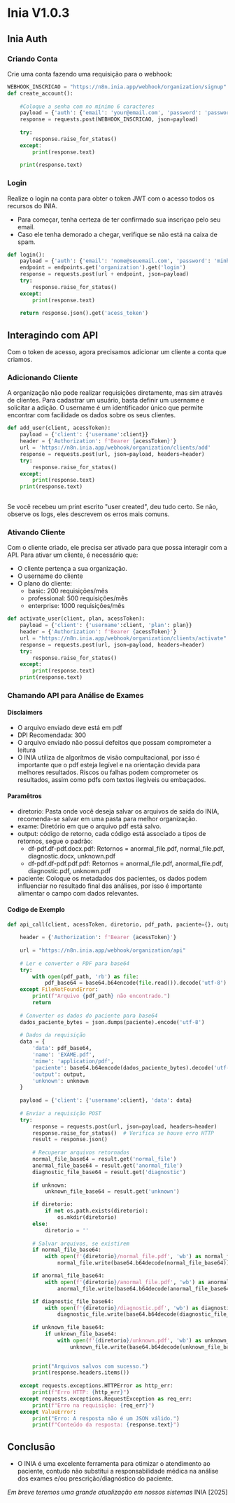 # Inia V1.0.3

## Inia Auth

### Criando Conta
Crie uma conta fazendo uma requisição para o webhook:
```python
WEBHOOK_INSCRICAO = "https://n8n.inia.app/webhook/organization/signup" 
def create_account():
    
    #Coloque a senha com no minimo 6 caracteres
    payload = {'auth': {'email': 'your@email.com', 'password': 'password'}}
    response = requests.post(WEBHOOK_INSCRICAO, json=payload)
    
    try:
        response.raise_for_status()
    except:
        print(response.text)
    
    print(response.text)
```
### Login
Realize o login na conta para obter o token JWT com o acesso todos os recursos do INIA.
 - Para começar, tenha certeza de ter confirmado sua inscriçao pelo seu email. 
 - Caso ele tenha demorado a chegar, verifique se não está na caixa de spam.

```python
def login():
    payload = {'auth': {'email': 'nome@seuemail.com', 'password': 'minhasenha'}}
    endpoint = endpoints.get('organization').get('login')
    response = requests.post(url + endpoint, json=payload)
    try:
        response.raise_for_status()
    except:
        print(response.text)
    
    return response.json().get('acess_token')

```


## Interagindo com API
Com o token de acesso, agora precisamos adicionar um cliente a conta que criamos.

### Adicionando Cliente
A organização não pode realizar requisições diretamente, mas sim através de clientes. Para cadastrar um usuário, basta definir um username e solicitar a adição. O username é um identificador único que permite encontrar com facilidade os dados sobre os seus clientes.


```python
def add_user(client, acessToken):
    payload = {'client': {'username':client}}
    header = {'Authorization': f'Bearer {acessToken}'}
    url = 'https://n8n.inia.app/webhook/organization/clients/add'
    response = requests.post(url, json=payload, headers=header)
    try:
        response.raise_for_status()
    except:
        print(response.text)
    print(response.text) 
    
```

Se você recebeu um print escrito "user created", deu tudo certo. Se não, observe os logs, eles descrevem os erros mais comuns.

### Ativando Cliente
Com o cliente criado, ele precisa ser ativado para que possa interagir com a API.
Para ativar um cliente, é necessário que:
- O cliente pertença a sua organização.
- O username do cliente
- O plano do cliente:
    - basic: 200 requisições/mês
    - professional: 500 requisições/mês
    - enterprise: 1000 requisições/mês

```python
def activate_user(client, plan, acessToken):
    payload = {'client': {'username':client, 'plan': plan}}
    header = {'Authorization': f'Bearer {acessToken}'}
    url = "https://n8n.inia.app/webhook/organization/clients/activate"
    response = requests.post(url, json=payload, headers=header)
    try:
        response.raise_for_status()
    except:
        print(response.text)
    print(response.text)
```
### Chamando API para Análise de Exames

#### Disclaimers
- O arquivo enviado deve está em pdf
- DPI Recomendada: 300
- O arquivo enviado não possui defeitos que possam comprometer a leitura
- O INIA utiliza de algorítmos de visão compultacional, por isso é importante que o pdf esteja legível e na orientação devida para melhores resultados. Riscos ou falhas podem comprometer os resultados, assim como pdfs com textos ilegíveis ou embaçados.

#### Paramêtros
- diretorio: Pasta onde você deseja salvar os arquivos de saída do INIA, recomenda-se salvar em uma pasta para melhor organização.
- exame: Diretório em que o arquivo pdf está salvo.
- output: código de retorno, cada código está associado a tipos de retornos, segue o padrão:
    - df-pdf.df-pdf.docx.pdf: Retornos = anormal_file.pdf, normal_file.pdf, diagnostic.docx, unknown.pdf
    - df-pdf.df-pdf.pdf.pdf: Retornos = anormal_file.pdf, anormal_file.pdf, diagnostic.pdf, unknown.pdf
- paciente: Coloque os metadados dos pacientes, os dados podem influenciar no resultado final das análises, por isso é importante alimentar o campo com dados relevantes.

#### Codigo de Exemplo
```python
def api_call(client, acessToken, diretorio, pdf_path, paciente={}, output="df-pdf.df-pdf.docx.pdf", unknown=True):
    
    header = {'Authorization': f'Bearer {acessToken}'}
    
    url = "https://n8n.inia.app/webhook/organization/api"
    
    # Ler e converter o PDF para base64
    try:
        with open(pdf_path, 'rb') as file:
            pdf_base64 = base64.b64encode(file.read()).decode('utf-8')
    except FileNotFoundError:
        print(f"Arquivo {pdf_path} não encontrado.")
        return
    
    # Converter os dados do paciente para base64
    dados_paciente_bytes = json.dumps(paciente).encode('utf-8')
    
    # Dados da requisição
    data = {
        'data': pdf_base64,
        'name': 'EXAME.pdf',
        'mime': 'application/pdf',
        'paciente': base64.b64encode(dados_paciente_bytes).decode('utf-8'),
        'output': output,
        'unknown': unknown
    }
    
    payload = {'client': {'username':client}, 'data': data}
    
    # Enviar a requisição POST
    try:
        response = requests.post(url, json=payload, headers=header)
        response.raise_for_status()  # Verifica se houve erro HTTP
        result = response.json()
        
        # Recuperar arquivos retornados
        normal_file_base64 = result.get('normal_file')
        anormal_file_base64 = result.get('anormal_file')
        diagnostic_file_base64 = result.get('diagnostic')
        
        if unknown:
            unknown_file_base64 = result.get('unknown')

        if diretorio:
            if not os.path.exists(diretorio):
                os.mkdir(diretorio)
        else:
            diretorio = ''
        
        # Salvar arquivos, se existirem
        if normal_file_base64:
            with open(f'{diretorio}/normal_file.pdf', 'wb') as normal_file:
                normal_file.write(base64.b64decode(normal_file_base64))

        if anormal_file_base64:
            with open(f'{diretorio}/anormal_file.pdf', 'wb') as anormal_file:
                anormal_file.write(base64.b64decode(anormal_file_base64))

        if diagnostic_file_base64:
            with open(f'{diretorio}/diagnostic.pdf', 'wb') as diagnostic_file:
                diagnostic_file.write(base64.b64decode(diagnostic_file_base64))
        
        if unknown_file_base64:
            if unknown_file_base64:
                with open(f'{diretorio}/unknown.pdf', 'wb') as unknown_file:
                    unknown_file.write(base64.b64decode(unknown_file_base64))
        

        print("Arquivos salvos com sucesso.")
        print(response.headers.items())
    
    except requests.exceptions.HTTPError as http_err:
        print(f"Erro HTTP: {http_err}")
    except requests.exceptions.RequestException as req_err:
        print(f"Erro na requisição: {req_err}")
    except ValueError:
        print("Erro: A resposta não é um JSON válido.")
        print(f"Conteúdo da resposta: {response.text}")
```


## Conclusão
- O INIA é uma excelente ferramenta para otimizar o atendimento ao paciente, contudo não substitui a responsabilidade médica na análise dos exames e/ou prescrição/diagnóstico do paciente.

*Em breve teremos uma grande atualização em nossos sistemas* INIA [2025]


